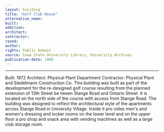 ```yaml
---
layout: building
title: "Golf Club House"
alternative_name: 
built: 
addition:
architect: 
contractor: 
razed: 
author:
rights: Public Domain
source: Iowa State University Library, University Archives
publication-date: 1980 
---
```

---

Built: 1972 Architect: Physical Plant Department Contractor: Physical Plant and Siedelmann Construction Co. 
This building was built as part of the development for the re-designed golf course resulting from the planned extension of 13th Street be tween Stange Road and Ontario Street. 
It is located on the north side of the course with access from Stange Road. 
The building was designed to reflect the architectural style of the apartments across Stange Road in University Village. Inside it pro vides men's and women's dressing and locker rooms on the lower level and on the upper floor a pro shop and snack area with vending machines as well as a large club storage room.